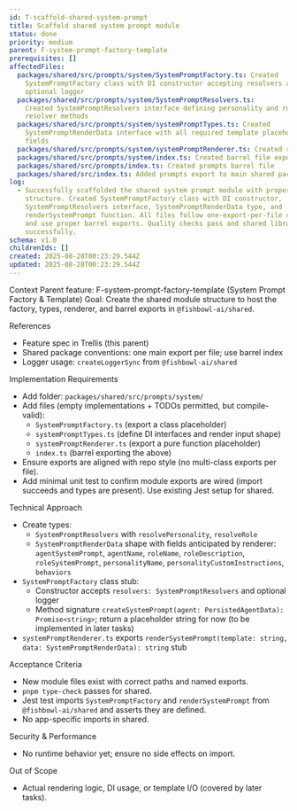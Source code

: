 ```yaml
---
id: T-scaffold-shared-system-prompt
title: Scaffold shared system prompt module
status: done
priority: medium
parent: F-system-prompt-factory-template
prerequisites: []
affectedFiles:
  packages/shared/src/prompts/system/SystemPromptFactory.ts: Created
    SystemPromptFactory class with DI constructor accepting resolvers and
    optional logger
  packages/shared/src/prompts/system/SystemPromptResolvers.ts:
    Created SystemPromptResolvers interface defining personality and role
    resolver methods
  packages/shared/src/prompts/system/systemPromptTypes.ts: Created
    SystemPromptRenderData interface with all required template placeholder
    fields
  packages/shared/src/prompts/system/systemPromptRenderer.ts: Created renderSystemPrompt function stub for template token replacement
  packages/shared/src/prompts/system/index.ts: Created barrel file exporting all module components
  packages/shared/src/prompts/index.ts: Created prompts barrel file
  packages/shared/src/index.ts: Added prompts export to main shared package barrel
log:
  - Successfully scaffolded the shared system prompt module with proper
    structure. Created SystemPromptFactory class with DI constructor,
    SystemPromptResolvers interface, SystemPromptRenderData type, and
    renderSystemPrompt function. All files follow one-export-per-file convention
    and use proper barrel exports. Quality checks pass and shared library builds
    successfully.
schema: v1.0
childrenIds: []
created: 2025-08-28T00:23:29.544Z
updated: 2025-08-28T00:23:29.544Z
---
```


Context
Parent feature: F-system-prompt-factory-template (System Prompt Factory & Template)
Goal: Create the shared module structure to host the factory, types, renderer, and barrel exports in `@fishbowl-ai/shared`.

References

- Feature spec in Trellis (this parent)
- Shared package conventions: one main export per file; use barrel index
- Logger usage: `createLoggerSync` from `@fishbowl-ai/shared`

Implementation Requirements

- Add folder: `packages/shared/src/prompts/system/`
- Add files (empty implementations + TODOs permitted, but compile-valid):
  - `SystemPromptFactory.ts` (export a class placeholder)
  - `systemPromptTypes.ts` (define DI interfaces and render input shape)
  - `systemPromptRenderer.ts` (export a pure function placeholder)
  - `index.ts` (barrel exporting the above)
- Ensure exports are aligned with repo style (no multi-class exports per file).
- Add minimal unit test to confirm module exports are wired (import succeeds and types are present). Use existing Jest setup for shared.

Technical Approach

- Create types:
  - `SystemPromptResolvers` with `resolvePersonality`, `resolveRole`
  - `SystemPromptRenderData` shape with fields anticipated by renderer: `agentSystemPrompt`, `agentName`, `roleName`, `roleDescription`, `roleSystemPrompt`, `personalityName`, `personalityCustomInstructions`, `behaviors`
- `SystemPromptFactory` class stub:
  - Constructor accepts `resolvers: SystemPromptResolvers` and optional logger
  - Method signature `createSystemPrompt(agent: PersistedAgentData): Promise<string>`; return a placeholder string for now (to be implemented in later tasks)
- `systemPromptRenderer.ts` exports `renderSystemPrompt(template: string, data: SystemPromptRenderData): string` stub

Acceptance Criteria

- New module files exist with correct paths and named exports.
- `pnpm type-check` passes for shared.
- Jest test imports `SystemPromptFactory` and `renderSystemPrompt` from `@fishbowl-ai/shared` and asserts they are defined.
- No app-specific imports in shared.

Security & Performance

- No runtime behavior yet; ensure no side effects on import.

Out of Scope

- Actual rendering logic, DI usage, or template I/O (covered by later tasks).
